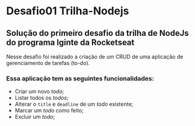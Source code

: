 # Desafio01 Trilha-Nodejs
## Solução do primeiro desafio da trilha de NodeJs do programa Iginte da Rocketseat

Nesse desafio foi realizado a criação de um CRUD de uma aplicação de gerenciamento de tarefas (to-do).
### Essa aplicação tem as seguintes funcionalidades:
- Criar um novo *todo*;
- Listar todos os *todos*;
- Alterar o `title` e `deadline` de um *todo* existente;
- Marcar um *todo* como feito;
- Excluir um *todo*;
